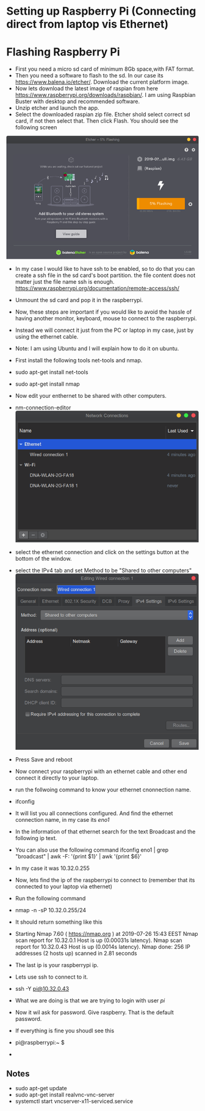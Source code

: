 # Setting up Raspberry Pi (Connecting direct from laptop vis Ethernet)


# Flashing Raspberry Pi
* First you need a micro sd card of minimum 8Gb space,with FAT format.
* Then you need a software to flash to the sd. In our case its https://www.balena.io/etcher/. Download the current platform image.
* Now lets download the latest image of raspian from here https://www.raspberrypi.org/downloads/raspbian/. I am using Raspbian Buster with desktop and recommended software.
* Unzip etcher and launch the app.
* Select the downloaded raspian zip file. Etcher shold select correct sd card, if not then select that. Then click Flash. You should see the following screen

![flashing](./assets/flashing.png)

* In my case I would like to have ssh to be enabled, so to do that you can create a ssh file in the sd card's boot partition. the file content does not matter just the file name ssh is enough. https://www.raspberrypi.org/documentation/remote-access/ssh/

* Unmount the sd card and pop it in the raspberrypi.
* Now, these steps are important if you would like to avoid the hassle of having another monitor, keyboard, mouse to connect to the raspberrypi. 
* Instead we will connect it just from the PC or laptop in my case, just by using the ethernet cable. 
* Note: I am using Ubuntu and I will explain how to do it on ubuntu.
* First install the following tools net-tools and nmap.
* sudo apt-get install net-tools
* sudo apt-get install nmap
* Now edit your enthernet to be shared with other computers.
* nm-connection-editor
![network-connection](./assets/network-connection.png)
* select the ethernet connection and click on the settings button at the bottom of the window.
* select the IPv4 tab and set Method to be "Shared to other computers"
![IPv4](./assets/ipv4setting.png)
* Press Save and reboot
* Now connect your raspberrypi with an ethernet cable and other end connect it directly to your laptop.
* run the follwoing command to know your ethernet cnonnection name.
* ifconfig 
* It will list you all connections configured. And find the ethernet connection name, in my case its *eno1*
* In the information of that ethernet search for the text Broadcast and the following ip text.
* You can also use the following command
  ifconfig eno1 | grep "broadcast" | awk -F: '{print $1}' | awk '{print $6}'
* In my case it was 10.32.0.255
* Now, lets find the ip of the raspberrypi to connect to (remember that its connected to your laptop via ethernet)
* Run the following command
* nmap -n -sP 10.32.0.255/24
* It should return something like this
* Starting Nmap 7.60 ( https://nmap.org ) at 2019-07-26 15:43 EEST
Nmap scan report for 10.32.0.1
Host is up (0.00031s latency).
Nmap scan report for 10.32.0.43
Host is up (0.0014s latency).
Nmap done: 256 IP addresses (2 hosts up) scanned in 2.81 seconds
* The last ip is your raspberrypi ip.
* Lets use ssh to connect to it.
* ssh -Y pi@10.32.0.43
* What we are doing is that we are trying to login with user *pi*
* Now it wil ask for password. Give raspberry. That is the default password.
* If everything is fine you shoudl see this 
* pi@raspberrypi:~ $ 
* 

## Notes
* sudo apt-get update
* sudo apt-get install realvnc-vnc-server
* systemctl start vncserver-x11-serviced.service